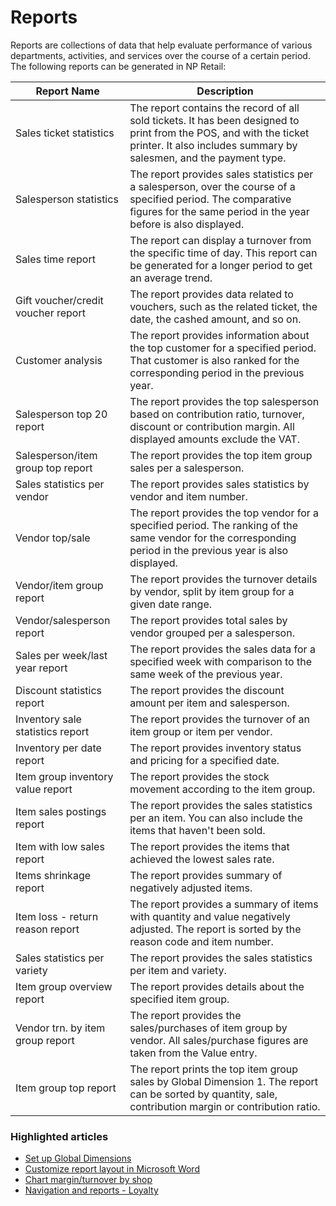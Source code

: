 # Reports

Reports are collections of data that help evaluate performance of various departments, activities, and services over the course of a certain period. The following reports can be generated in NP Retail:

| Report Name      | Description |
| ----------- | ----------- |
| Sales ticket statistics | The report contains the record of all sold tickets. It has been designed to print from the POS, and with the ticket printer. It also includes summary by salesmen, and the payment type.  |
| Salesperson statistics | The report provides sales statistics per a salesperson, over the course of a specified period. The comparative figures for the same period in the year before is also displayed.  |
| Sales time report | The report can display a turnover from the specific time of day. This report can be generated for a longer period to get an average trend.   |
| Gift voucher/credit voucher report | The report provides data related to vouchers, such as the related ticket, the date, the cashed amount, and so on.  | 
| Customer analysis | The report provides information about the top customer for a specified period. That customer is also ranked for the corresponding period in the previous year. |
| Salesperson top 20 report | The report provides the top salesperson based on contribution ratio, turnover, discount or contribution margin. All displayed amounts exclude the VAT. |
| Salesperson/item group top report | The report provides the top item group sales per a salesperson. |
| Sales statistics per vendor | The report provides sales statistics by vendor and item number. |
| Vendor top/sale | The report provides the top vendor for a specified period. The ranking of the same vendor for the corresponding period in the previous year is also displayed. |
| Vendor/item group report | The report provides the turnover details by vendor, split by item group for a given date range. |
| Vendor/salesperson report | The report provides total sales by vendor grouped per a salesperson. |
| Sales per week/last year report | The report provides the sales data for a specified week with comparison to the same week of the previous year. |
| Discount statistics report | The report provides the discount amount per item and salesperson. |
| Inventory sale statistics report | The report provides the turnover of an item group or item per vendor. |
| Inventory per date report | The report provides inventory status and pricing for a specified date. |
| Item group inventory value report | The report provides the stock movement according to the item group. |
| Item sales postings report | The report provides the sales statistics per an item. You can also include the items that haven't been sold. |
| Item with low sales report | The report provides the items that achieved the lowest sales rate. |
| Items shrinkage report | The report provides summary of negatively adjusted items. |
| Item loss - return reason report | The report provides a summary of items with quantity and value negatively adjusted. The report is sorted by the reason code and item number. |
| Sales statistics per variety | The report provides the sales statistics per item and variety. |
| Item group overview report | The report provides details about the specified item group. |
| Vendor trn. by item group report | The report provides the sales/purchases of item group by vendor. All sales/purchase figures are taken from the Value entry. |
| Item group top report | The report prints the top item group sales by Global Dimension 1. The report can be sorted by quantity, sale, contribution margin or contribution ratio. |

### Highlighted articles

- [Set up Global Dimensions](howto/set_up_global_dimensions.md)
- [Customize report layout in Microsoft Word](howto/set_up_word_report_layout.md)
- [Chart margin/turnover by shop](explanation/chart_margin_turnover.md)
- [Navigation and reports - Loyalty](../loyalty/explanation/Navigation%20and%20reports.md)